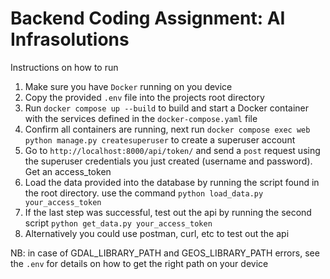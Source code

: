 # Backend Coding Assignment: AI Infrasolutions

Instructions on how to run

1. Make sure you have `Docker` running on you device
2. Copy the provided `.env` file into the projects root directory
3. Run `docker compose up --build` to build and start a Docker container with the services defined in the `docker-compose.yaml` file
4. Confirm all containers are running, next run `docker compose exec web python manage.py createsuperuser` to create a superuser account
5. Go to `http://localhost:8000/api/token/` and send a `post` request using the superuser credentials you just created (username and password). Get an access_token
6. Load the data provided into the database by running the script found in the root directory. use the command `python load_data.py your_access_token`
7. If the last step was successful, test out the api by running the second script `python get_data.py your_access_token`
8. Alternatively you could use postman, curl, etc to test out the api

NB: in case of GDAL_LIBRARY_PATH and GEOS_LIBRARY_PATH errors, see the `.env` for details on how to get the right path on your device
